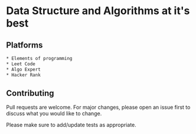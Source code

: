 # Data Structure and Algorithms at it's best

## Platforms
```bash
* Elements of programming
* Leet Code
* Algo Expert
* Hacker Rank
```

## Contributing
Pull requests are welcome. For major changes, please open an issue first to discuss what you would like to change.

Please make sure to add/update tests as appropriate.
